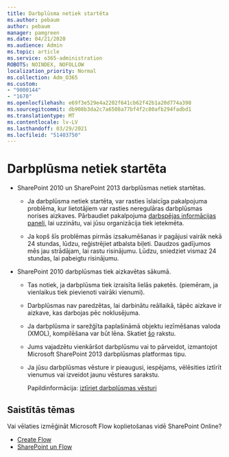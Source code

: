 ```yaml
---
title: Darbplūsma netiek startēta
ms.author: pebaum
author: pebaum
manager: pamgreen
ms.date: 04/21/2020
ms.audience: Admin
ms.topic: article
ms.service: o365-administration
ROBOTS: NOINDEX, NOFOLLOW
localization_priority: Normal
ms.collection: Adm_O365
ms.custom:
- "9000144"
- "1670"
ms.openlocfilehash: e69f3e529e4a2202f641cb62f42b1a20d774a398
ms.sourcegitcommit: db908b3da2c7a6508a77bf4f2c80afb294fadbd1
ms.translationtype: MT
ms.contentlocale: lv-LV
ms.lasthandoff: 03/29/2021
ms.locfileid: "51403750"
---
```

# <a name="workflow-is-not-starting"></a>Darbplūsma netiek startēta

- SharePoint 2010 un SharePoint 2013 darbplūsmas netiek startētas.

    - Ja darbplūsma netiek startēta, var rasties īslaicīga pakalpojuma problēma, kur lietotājiem var rasties neregulāras darbplūsmas norises aizkaves. Pārbaudiet pakalpojuma [darbspējas informācijas paneli,](https://admin.microsoft.com/AdminPortal/Home/servicehealth) lai uzzinātu, vai jūsu organizācija tiek ietekmēta.

    - Ja kopš šīs problēmas pirmās izsakumēšanas ir pagājusi vairāk nekā 24 stundas, lūdzu, reģistrējiet atbalsta biļeti. Daudzos gadījumos mēs jau strādājam, lai rastu risinājumu. Lūdzu, sniedziet vismaz 24 stundas, lai pabeigtu risinājumu.

- SharePoint 2010 darbplūsmas tiek aizkavētas sākumā.

    - Tas notiek, ja darbplūsma tiek izraisīta lielās paketēs. (piemēram, ja vienlaikus tiek pievienoti vairāki vienumi).

    - Darbplūsmas nav paredzētas, lai darbinātu reāllaikā, tāpēc aizkave ir aizkave, kas darbojas pēc noklusējuma.

   -  Ja darbplūsma ir sarežģīta paplašināmā objektu iezīmēšanas valoda (XMOL), kompilēšana var būt lēna. Skatiet [šo](https://support.microsoft.com//kb/3043697) rakstu.

    - Jums vajadzētu vienkāršot darbplūsmu vai to pārveidot, izmantojot Microsoft SharePoint 2013 darbplūsmas platformas tipu.

    - Ja jūsu darbplūsmas vēsture ir pieaugusi, iespējams, vēlēsities iztīrīt vienumus vai izveidot jaunu vēstures sarakstu.

        Papildinformācija: [iztīriet darbplūsmas vēsturi](https://blogs.technet.microsoft.com/marj/2015/08/07/sharepoint-2010-workflows-best-practice-purge-workflow-history-list-items/)


## <a name="related-topics"></a>Saistītās tēmas
Vai vēlaties izmēģināt Microsoft Flow koplietošanas vidē SharePoint Online?
- [Create Flow](https://support.office.com/article/Create-a-flow-for-a-list-or-library-in-SharePoint-Online-or-OneDrive-for-Business-a9c3e03b-0654-46af-a254-20252e580d01) 
- [SharePoint un Flow](https://flow.microsoft.com/blog/sharepoint-and-flow/) 
